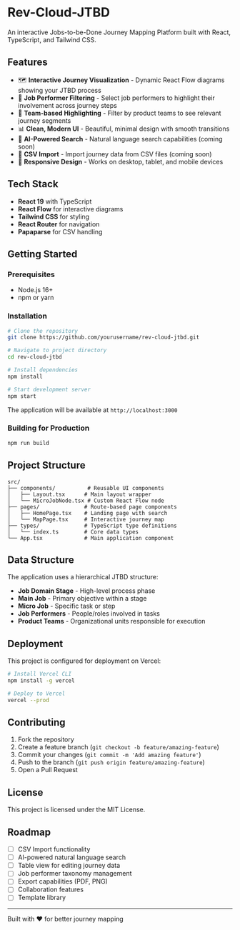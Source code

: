 # Rev-Cloud-JTBD

An interactive Jobs-to-be-Done Journey Mapping Platform built with React, TypeScript, and Tailwind CSS.

## Features

- 🗺️ **Interactive Journey Visualization** - Dynamic React Flow diagrams showing your JTBD process
- 👥 **Job Performer Filtering** - Select job performers to highlight their involvement across journey steps  
- 🎯 **Team-based Highlighting** - Filter by product teams to see relevant journey segments
- 📊 **Clean, Modern UI** - Beautiful, minimal design with smooth transitions
- 🤖 **AI-Powered Search** - Natural language search capabilities (coming soon)
- 📄 **CSV Import** - Import journey data from CSV files (coming soon)
- 📱 **Responsive Design** - Works on desktop, tablet, and mobile devices

## Tech Stack

- **React 19** with TypeScript
- **React Flow** for interactive diagrams
- **Tailwind CSS** for styling
- **React Router** for navigation
- **Papaparse** for CSV handling

## Getting Started

### Prerequisites

- Node.js 16+ 
- npm or yarn

### Installation

```bash
# Clone the repository
git clone https://github.com/yourusername/rev-cloud-jtbd.git

# Navigate to project directory
cd rev-cloud-jtbd

# Install dependencies
npm install

# Start development server
npm start
```

The application will be available at `http://localhost:3000`

### Building for Production

```bash
npm run build
```

## Project Structure

```
src/
├── components/          # Reusable UI components
│   ├── Layout.tsx      # Main layout wrapper
│   └── MicroJobNode.tsx # Custom React Flow node
├── pages/              # Route-based page components
│   ├── HomePage.tsx    # Landing page with search
│   └── MapPage.tsx     # Interactive journey map
├── types/              # TypeScript type definitions
│   └── index.ts        # Core data types
└── App.tsx             # Main application component
```

## Data Structure

The application uses a hierarchical JTBD structure:

- **Job Domain Stage** - High-level process phase
- **Main Job** - Primary objective within a stage
- **Micro Job** - Specific task or step
- **Job Performers** - People/roles involved in tasks
- **Product Teams** - Organizational units responsible for execution

## Deployment

This project is configured for deployment on Vercel:

```bash
# Install Vercel CLI
npm install -g vercel

# Deploy to Vercel
vercel --prod
```

## Contributing

1. Fork the repository
2. Create a feature branch (`git checkout -b feature/amazing-feature`)
3. Commit your changes (`git commit -m 'Add amazing feature'`)
4. Push to the branch (`git push origin feature/amazing-feature`)
5. Open a Pull Request

## License

This project is licensed under the MIT License.

## Roadmap

- [ ] CSV Import functionality
- [ ] AI-powered natural language search
- [ ] Table view for editing journey data
- [ ] Job performer taxonomy management
- [ ] Export capabilities (PDF, PNG)
- [ ] Collaboration features
- [ ] Template library

---

Built with ❤️ for better journey mapping